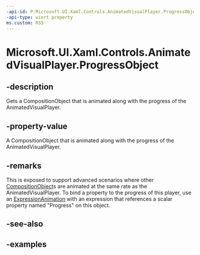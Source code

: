 ```yaml
---
-api-id: P:Microsoft.UI.Xaml.Controls.AnimatedVisualPlayer.ProgressObject
-api-type: winrt property
ms.custom: RS5
---
```


<!-- Property syntax.
public CompositionObject ProgressObject { get; }
-->

# Microsoft.UI.Xaml.Controls.AnimatedVisualPlayer.ProgressObject

## -description

Gets a CompositionObject that is animated along with the progress of the AnimatedVisualPlayer.

## -property-value

A CompositionObject that is animated along with the progress of the AnimatedVisualPlayer.

## -remarks

This is exposed to support advanced scenarios where other [CompositionObject](/uwp/api/windows.ui.composition.compositionobject)s are animated at the same rate as the AnimatedVisualPlayer. To bind a property to the progress of this player, use an [ExpressionAnimation](/uwp/api/windows.ui.composition.expressionanimation) with an expression that references a scalar property named "Progress" on this object.

## -see-also

## -examples

